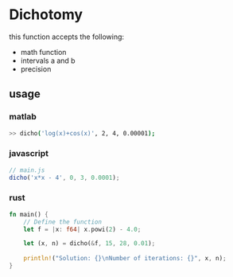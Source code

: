 # Dichotomy

this function accepts the following:
- math function
- intervals a and b
- precision

## usage

### matlab
 

```bash
>> dicho('log(x)+cos(x)', 2, 4, 0.00001);
```

### javascript

```js
// main.js
dicho('x*x - 4', 0, 3, 0.0001);
```

### rust 

```rs
fn main() {
    // Define the function
    let f = |x: f64| x.powi(2) - 4.0;

    let (x, n) = dicho(&f, 15, 28, 0.01);
    
    println!("Solution: {}\nNumber of iterations: {}", x, n);
}
```
